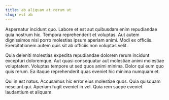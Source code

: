 ```yaml
---
title: ab aliquam at rerum ut
slug: est ab
---
```


Aspernatur incidunt quo. Labore et est aut quibusdam enim repudiandae quia nostrum hic. Tempora reprehenderit et voluptas. Aut autem dignissimos nisi porro molestias ipsum aperiam animi. Modi ex officiis. Exercitationem autem quis sit ab officiis non voluptas velit.

Quia deleniti molestias expedita repudiandae dolorem rerum incidunt excepturi doloremque. Aut quasi consequatur aut molestiae animi molestiae voluptatem. Voluptas tempore ut sed quos animi minima. Dolor qui eum quo quis rerum. Ea itaque reprehenderit quas eveniet hic minima numquam et.

Qui in est natus. Accusamus hic error eius molestiae quos. Quia quisquam nesciunt qui. Aperiam fugit eveniet in vel. Quia rem saepe eveniet laudantium et aliquam.

